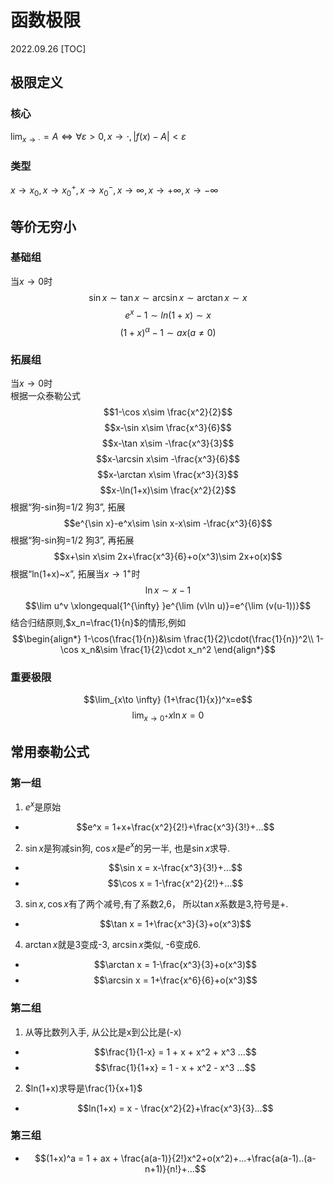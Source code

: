 # 函数极限
2022.09.26
[TOC]

## 极限定义

### 核心

$\lim_{x\to\cdot}=A \Longleftrightarrow \forall \varepsilon>0,x\to\cdot,|f(x)-A|<\varepsilon$

### 类型

$x\to x_0,x\to x_0^+, x\to x_0^-,x\to \infty,x\to +\infty,x\to -\infty$

## 等价无穷小

### 基础组

当$x\to 0$时
$$\sin x \sim \tan x \sim \arcsin x\sim\arctan x\sim x$$
$$e^x -1\sim ln(1+x)\sim x$$
$$(1+x)^\alpha-1\sim ax(a≠0)$$

### 拓展组

当$x\to 0$时  
根据一众泰勒公式  
$$1-\cos x\sim \frac{x^2}{2}$$
$$x-\sin x\sim \frac{x^3}{6}$$
$$x-\tan x\sim -\frac{x^3}{3}$$
$$x-\arcsin x\sim -\frac{x^3}{6}$$
$$x-\arctan x\sim \frac{x^3}{3}$$
$$x-\ln(1+x)\sim \frac{x^2}{2}$$
根据“狗-sin狗=1/2 狗3”, 拓展  
$$e^{\sin x}-e^x\sim \sin x-x\sim -\frac{x^3}{6}$$
根据“狗-sin狗=1/2 狗3”, 再拓展  
$$x+\sin x\sim 2x+\frac{x^3}{6}+o(x^3)\sim 2x+o(x)$$
根据“ln(1+x)~x”, 拓展当$x\to 1^+$时  
$$\ln x\sim x-1$$
$$\lim u^v \xlongequal{1^{\infty} }e^{\lim (v\ln u)}=e^{\lim (v(u-1))}$$
结合归结原则,$x_n=\frac{1}{n}$的情形,例如
$$\begin{align*}
1-\cos(\frac{1}{n})&\sim \frac{1}{2}\cdot(\frac{1}{n})^2\\
1-\cos x_n&\sim \frac{1}{2}\cdot x_n^2
\end{align*}$$

### 重要极限

$$\lim_{x\to \infty} (1+\frac{1}{x})^x=e$$
$$\lim_{x\to 0^+}x\ln x=0$$

## 常用泰勒公式

### 第一组

1. $e^x$是原始

* $$e^x = 1+x+\frac{x^2}{2!}+\frac{x^3}{3!}+...$$

2. $\sin x$是狗减sin狗, $\cos x$是$e^x$的另一半, 也是$\sin x$求导. 

* $$\sin x = x-\frac{x^3}{3!}+...$$
* $$\cos x = 1-\frac{x^2}{2!}+...$$

3. $\sin x,\cos x$有了两个减号,有了系数2,6， 所以$\tan x$系数是3,符号是+. 

* $$\tan x = 1+\frac{x^3}{3}+o(x^3)$$

4. $\arctan x$就是3变成-3, $\arcsin x$类似, -6变成6.

* $$\arctan x = 1-\frac{x^3}{3}+o(x^3)$$
* $$\arcsin x = 1+\frac{x^6}{6}+o(x^3)$$

### 第二组

1. 从等比数列入手, 从公比是x到公比是(-x)

* $$\frac{1}{1-x} = 1 + x + x^2 + x^3 ...$$
* $$\frac{1}{1+x} = 1 - x + x^2 - x^3 ...$$

2. $ln(1+x)求导是\frac{1}{x+1}$

* $$ln(1+x) = x - \frac{x^2}{2}+\frac{x^3}{3}...$$

### 第三组

* $$(1+x)^a = 1 + ax + \frac{a(a-1)}{2!}x^2+o(x^2)+...+\frac{a(a-1)..(a-n+1)}{n!}+...$$